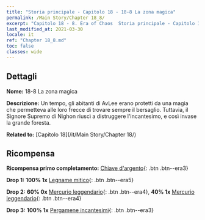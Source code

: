 ```yaml
---
title: "Storia principale - Capitolo 18 - 18-8 La zona magica"
permalink: /Main Story/Chapter 18_8/
excerpt: "Capitolo 18 - 8. Era of Chaos  Storia principale - Capitolo 18_8. 18-8 La zona magica"
last_modified_at: 2021-03-30
locale: it
ref: "Chapter 18_8.md"
toc: false
classes: wide
---
```


## Dettagli

 **Nome:** 18-8 La zona magica

 **Descrizione:** Un tempo, gli abitanti di AvLee erano protetti da una magia che permetteva alle loro frecce di trovare sempre il bersaglio. Tuttavia, il Signore Supremo di Nighon riuscì a distruggere l'incantesimo, e così invase la grande foresta.

 **Related to:** [Capitolo 18](/it/Main Story/Chapter 18/)

## Ricompensa

 **Ricompensa primo completamento:** [Chiave d'argento](/it/Items/con_693/){: .btn .btn--era3}

 **Drop 1:** **100% 1x** [Legname mitico](/it/Items/mat_62/){: .btn .btn--era5}

 **Drop 2:** **60% 0x** [Mercurio leggendario](/it/Items/mat_56/){: .btn .btn--era4}, **40% 1x** [Mercurio leggendario](/it/Items/mat_56/){: .btn .btn--era4}

 **Drop 3:** **100% 1x** [Pergamene incantesimi](/it/Items/con_694/){: .btn .btn--era3}

